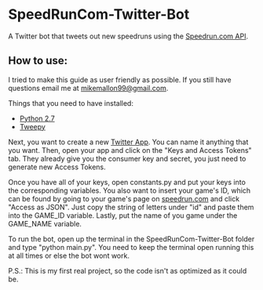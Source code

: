 # SpeedRunCom-Twitter-Bot
A Twitter bot that tweets out new speedruns using the [Speedrun.com API](https://github.com/speedruncom/api).

## How to use:
I tried to make this guide as user friendly as possible. If you still have questions email me at mikemallon99@gmail.com.

Things that you need to have installed:
* [Python 2.7](https://www.python.org/download/releases/2.7/)
* [Tweepy](https://github.com/tweepy/tweepy)

Next, you want to create a new [Twitter App](https://apps.twitter.com/). You can name it anything that you want.
Then, open your app and click on the "Keys and Access Tokens" tab. They already give you the consumer key and secret,
you just need to generate new Access Tokens.

Once you have all of your keys, open constants.py and put your keys into the corresponding variables.
You also want to insert your game's ID, which can be found by going to your game's page on [speedrun.com](http://www.speedrun.com) and click "Access as JSON".
Just copy the string of letters under "id" and paste them into the GAME_ID variable. Lastly, put the name of you game under
the GAME_NAME variable.

To run the bot, open up the terminal in the SpeedRunCom-Twitter-Bot folder and type "python main.py". You need to keep
the terminal open running this at all times or else the bot wont work.

P.S.: This is my first real project, so the code isn't as optimized as it could be.
  
